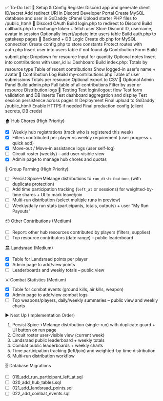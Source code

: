 ✅ To-Do List
🧰 Setup & Config
 Register Discord app and generate client ID/secret
 Add redirect URI in Discord Developer Portal
 Create MySQL database and user in GoDaddy cPanel
 Upload starter PHP files to /public_html/
🔐 Discord OAuth
 Build login.php to redirect to Discord
 Build callback.php to exchange token + fetch user
 Store Discord ID, username, avatar in session
 Optionally insert/update into users table
 Build auth.php to gatekeep pages
💾 Backend + DB Logic
 Create db.php for MySQL connection
 Create config.php to store constants
 Protect routes with auth.php
 Insert user into users table if not found
📥 Contribution Form
 Build submit.php:
Dropdown for resource
Input for quantity
Optional notes
 Insert into contributions with user_id
📊 Dashboard
 Build index.php:
Totals by resource type
Table of recent contributions
Show logged-in user's name + avatar
👤 Contribution Log
 Build my-contributions.php
Table of user submissions
Totals per resource
Optional export to CSV
🔐 Optional Admin Panel
 Build admin.php
Full table of all contributions
Filter by user or resource
Distribution logs
🧪 Testing
 Test login/logout flow
 Test form validation and DB inserts
 Test dashboard aggregation and display
 Test session persistence across pages
🌐 Deployment
 Final upload to GoDaddy /public_html/
 Enable HTTPS if needed
 Final production config (client secrets, DB creds)

🏠 Hub Chores (High Priority)
- [x] Weekly hub registrations (track who is registered this week)
- [x] Filters contributed per player vs weekly requirement (user progress + quick add)
- [x] Move-out / Move-in assistance logs (user self-log)
- [ ] Circuit roster (weekly) – add user-visible view
- [x] Admin page to manage hub chores and quotas

🚜 Group Farming (High Priority)
- [ ] Persist Spice→Melange distributions to `run_distributions` (with duplicate protection)
- [ ] Add time participation tracking (`left_at` or sessions) for weighted-by-time shares + UI to mark leave/join
- [ ] Multi-run distribution (select multiple runs in preview)
- [ ] Weekly/daily run stats (participants, totals, outputs) + user "My Run Payouts"

📦 Other Contributions (Medium)
- [ ] Report: other hub resources contributed by players (filters, supplies)
- [ ] Top resource contributors (date range) – public leaderboard

🏛️ Landsraad (Medium)
- [x] Table for Landsraad points per player
- [x] Admin page to add/view points
- [ ] Leaderboards and weekly totals – public view

⚔️ Combat Statistics (Medium)
- [x] Table for combat events (ground kills, air kills, weapon)
- [x] Admin page to add/view combat logs
- [ ] Top weapons/players, daily/weekly summaries – public view and weekly charts

▶ Next Up (Implementation Order)
1) Persist Spice→Melange distribution (single-run) with duplicate guard + UI button on run page
2) Circuit roster user-visible view (current week)
3) Landsraad public leaderboard + weekly totals
4) Combat public leaderboards + weekly charts
5) Time participation tracking (left/join) and weighted-by-time distribution
6) Multi-run distribution workflow

🗄️ Database Migrations
- [ ] 019_add_run_participant_left_at.sql
- [ ] 020_add_hub_tables.sql
- [ ] 021_add_landsraad_points.sql
- [ ] 022_add_combat_events.sql